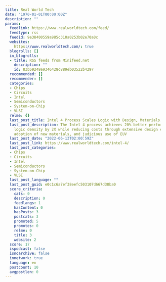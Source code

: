 ```yaml
---
title: Real World Tech
date: "1970-01-01T00:00:00Z"
description: ""
params:
  feedlink: https://www.realworldtech.com/feed/
  feedtype: rss
  feedid: 9e38400559a985c310a0253b02e70a0c
  websites:
    https://www.realworldtech.com/: true
  blogrolls: []
  in_blogrolls:
  - title: RSS feeds from Minifeed.net
    description: ""
    id: 83b59248e9346428c889eb03522b4297
  recommended: []
  recommender: []
  categories:
  - Chips
  - Circuits
  - Intel
  - Semiconductors
  - System-on-Chip
  - VLSI
  relme: {}
  last_post_title: Intel 4 Process Scales Logic with Design, Materials, and EUV
  last_post_description: The Intel 4 process achieves 20% better performance and scales
    logic density by 2X while reducing costs through extensive design co-optimization,
    adoption of new materials, and judicious use of EUV
  last_post_date: "2022-06-13T02:00:59Z"
  last_post_link: https://www.realworldtech.com/intel-4/
  last_post_categories:
  - Chips
  - Circuits
  - Intel
  - Semiconductors
  - System-on-Chip
  - VLSI
  last_post_language: ""
  last_post_guid: e0c1c6a7ef38eefc503107d667d38ba0
  score_criteria:
    cats: 0
    description: 0
    feedlangs: 1
    hasContent: 0
    hasPosts: 3
    postcats: 3
    promoted: 5
    promotes: 0
    relme: 0
    title: 3
    website: 2
  score: 17
  ispodcast: false
  isnoarchive: false
  innetwork: true
  language: en
  postcount: 10
  avgpostlen: 0
---
```


